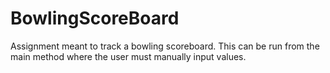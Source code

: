 # BowlingScoreBoard
Assignment meant to track a bowling scoreboard. This can be run from the main method where the user must manually input values.
